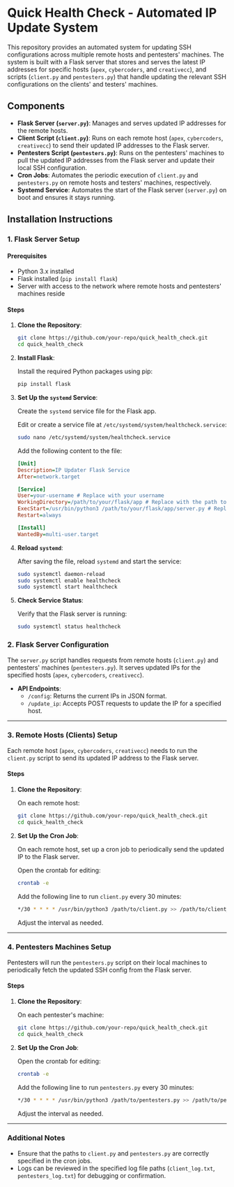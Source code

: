 # Quick Health Check - Automated IP Update System

This repository provides an automated system for updating SSH configurations across multiple remote hosts and pentesters' machines. The system is built with a Flask server that stores and serves the latest IP addresses for specific hosts (`apex`, `cybercoders`, and `creativecc`), and scripts (`client.py` and `pentesters.py`) that handle updating the relevant SSH configurations on the clients' and testers' machines.

## Components

- **Flask Server (`server.py`)**: Manages and serves updated IP addresses for the remote hosts.
- **Client Script (`client.py`)**: Runs on each remote host (`apex`, `cybercoders`, `creativecc`) to send their updated IP addresses to the Flask server.
- **Pentesters Script (`pentesters.py`)**: Runs on the pentesters' machines to pull the updated IP addresses from the Flask server and update their local SSH configuration.
- **Cron Jobs**: Automates the periodic execution of `client.py` and `pentesters.py` on remote hosts and testers' machines, respectively.
- **Systemd Service**: Automates the start of the Flask server (`server.py`) on boot and ensures it stays running.

## Installation Instructions

### 1. Flask Server Setup

#### Prerequisites

- Python 3.x installed
- Flask installed (`pip install flask`)
- Server with access to the network where remote hosts and pentesters' machines reside

#### Steps

1. **Clone the Repository**:

   ```bash
   git clone https://github.com/your-repo/quick_health_check.git
   cd quick_health_check
   ```

2. **Install Flask**:

   Install the required Python packages using pip:

   ```bash
   pip install flask
   ```

3. **Set Up the `systemd` Service**:

   Create the `systemd` service file for the Flask app.

   Edit or create a service file at `/etc/systemd/system/healthcheck.service`:

   ```bash
   sudo nano /etc/systemd/system/healthcheck.service
   ```

   Add the following content to the file:

   ```ini
   [Unit]
   Description=IP Updater Flask Service
   After=network.target

   [Service]
   User=your-username # Replace with your username
   WorkingDirectory=/path/to/your/flask/app # Replace with the path to your Flask app
   ExecStart=/usr/bin/python3 /path/to/your/flask/app/server.py # Replace with the full path to server.py
   Restart=always

   [Install]
   WantedBy=multi-user.target
   ```

4. **Reload `systemd`**:

   After saving the file, reload `systemd` and start the service:

   ```bash
   sudo systemctl daemon-reload
   sudo systemctl enable healthcheck
   sudo systemctl start healthcheck
   ```

5. **Check Service Status**:

   Verify that the Flask server is running:

   ```bash
   sudo systemctl status healthcheck
   ```

### 2. Flask Server Configuration

The `server.py` script handles requests from remote hosts (`client.py`) and pentesters' machines (`pentesters.py`). It serves updated IPs for the specified hosts (`apex`, `cybercoders`, `creativecc`).

- **API Endpoints**:
  - `/config`: Returns the current IPs in JSON format.
  - `/update_ip`: Accepts POST requests to update the IP for a specified host.

---

### 3. Remote Hosts (Clients) Setup

Each remote host (`apex`, `cybercoders`, `creativecc`) needs to run the `client.py` script to send its updated IP address to the Flask server.

#### Steps

1. **Clone the Repository**:

   On each remote host:

   ```bash
   git clone https://github.com/your-repo/quick_health_check.git
   cd quick_health_check
   ```

2. **Set Up the Cron Job**:

   On each remote host, set up a cron job to periodically send the updated IP to the Flask server.

   Open the crontab for editing:

   ```bash
   crontab -e
   ```

   Add the following line to run `client.py` every 30 minutes:

   ```bash
   */30 * * * * /usr/bin/python3 /path/to/client.py >> /path/to/client_log.txt 2>&1
   ```

   Adjust the interval as needed.

---

### 4. Pentesters Machines Setup

Pentesters will run the `pentesters.py` script on their local machines to periodically fetch the updated SSH config from the Flask server.

#### Steps

1. **Clone the Repository**:

   On each pentester's machine:

   ```bash
   git clone https://github.com/your-repo/quick_health_check.git
   cd quick_health_check
   ```

2. **Set Up the Cron Job**:

   Open the crontab for editing:

   ```bash
   crontab -e
   ```

   Add the following line to run `pentesters.py` every 30 minutes:

   ```bash
   */30 * * * * /usr/bin/python3 /path/to/pentesters.py >> /path/to/pentesters_log.txt 2>&1
   ```

   Adjust the interval as needed.

---

### Additional Notes

- Ensure that the paths to `client.py` and `pentesters.py` are correctly specified in the cron jobs.
- Logs can be reviewed in the specified log file paths (`client_log.txt`, `pentesters_log.txt`) for debugging or confirmation.
